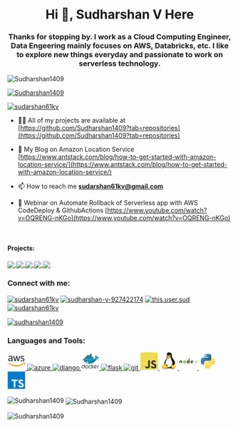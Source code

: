 <h1 align="center">Hi 👋, Sudharshan V Here</h1>
<h3 align="center">Thanks for stopping by. I work as a Cloud Computing Engineer, Data Engeering mainly focuses on AWS, Databricks, etc. I like to explore new things everyday and passionate to work on serverless technology.</h3>

<p align="left"> <img src="https://komarev.com/ghpvc/?username=Sudharshan1409&label=Profile%20Views&color=0e75b6&style=flat" alt="Sudharshan1409" /> </p>

<p align="left"> <a href="https://github.com/ryo-ma/github-profile-trophy"><img src="https://github-profile-trophy.vercel.app/?username=Sudharshan1409" alt="Sudharshan1409" /></a> </p>

<p align="left"> <a href="https://twitter.com/sudarshan61kv" target="blank"><img src="https://img.shields.io/twitter/follow/sudarshan61kv?logo=twitter&style=for-the-badge" alt="sudarshan61kv" /></a> </p>

- 👨‍💻 All of my projects are available at [https://github.com/Sudharshan1409?tab=repositories](https://github.com/Sudharshan1409?tab=repositories)

- 📝 My Blog on Amazon Location Service [https://www.antstack.com/blog/how-to-get-started-with-amazon-location-service/](https://www.antstack.com/blog/how-to-get-started-with-amazon-location-service/)

- 📫 How to reach me **sudarshan61kv@gmail.com**

- 📝 Webinar on Automate Rollback of Serverless app with AWS CodeDeploy & GithubActions [https://www.youtube.com/watch?v=OQRENG-nKGo](https://www.youtube.com/watch?v=OQRENG-nKGo)

<br />
<h4>Projects:</h4>

<a href="https://github.com/Sudharshan1409/Minesweeper.git">
  <img align="center" src="https://github-readme-stats.vercel.app/api/pin/?username=Sudharshan1409&repo=Minesweeper&title_color=ffffff&text_color=c9cacc&icon_color=2bbc8a&bg_color=1d1f21" />
</a>
<a href="https://github.com/Sudharshan1409/eclip-cli.git">
  <img align="center" src="https://github-readme-stats.vercel.app/api/pin/?username=Sudharshan1409&repo=Eclip-CLI&title_color=ffffff&text_color=c9cacc&icon_color=2bbc8a&bg_color=1d1f21" />
</a>
<a href="https://github.com/Sudharshan1409/Django-Chess.git">
  <img align="center" src="https://github-readme-stats.vercel.app/api/pin/?username=Sudharshan1409&repo=Django-Chess&title_color=ffffff&text_color=c9cacc&icon_color=2bbc8a&bg_color=1d1f21" />
</a>
<a href="https://github.com/Sudharshan1409/AWS-Location-Service">
  <img align="center" src="https://github-readme-stats.vercel.app/api/pin/?username=Sudharshan1409&repo=AWS-Location-Service&title_color=ffffff&text_color=c9cacc&icon_color=2bbc8a&bg_color=1d1f21" />
</a>
<a href="https://github.com/Sudharshan1409/OwnCloud.git">
  <img align="center" src="https://github-readme-stats.vercel.app/api/pin/?username=Sudharshan1409&repo=OwnCloud&title_color=ffffff&text_color=c9cacc&icon_color=2bbc8a&bg_color=1d1f21" />
</a>

<h3 align="left">Connect with me:</h3>
<p align="left">
<a href="https://twitter.com/sudarshan61kv" target="blank"><img align="center" src="https://raw.githubusercontent.com/rahuldkjain/github-profile-readme-generator/master/src/images/icons/Social/twitter.svg" alt="sudarshan61kv" height="30" width="40" /></a>
<a href="https://linkedin.com/in/sudharshan-v-927422174" target="blank"><img align="center" src="https://raw.githubusercontent.com/rahuldkjain/github-profile-readme-generator/master/src/images/icons/Social/linked-in-alt.svg" alt="sudharshan-v-927422174" height="30" width="40" /></a>
<a href="https://instagram.com/this.user.sud" target="blank"><img align="center" src="https://raw.githubusercontent.com/rahuldkjain/github-profile-readme-generator/master/src/images/icons/Social/instagram.svg" alt="this.user.sud" height="30" width="40" /></a>
<a href="https://www.hackerrank.com/sudarshan61kv" target="blank"><img align="center" src="https://raw.githubusercontent.com/rahuldkjain/github-profile-readme-generator/master/src/images/icons/Social/hackerrank.svg" alt="sudarshan61kv" height="30" width="40" /></a>
</p>
<a href="https://peerlist.io/sudharshan1409" target="blank"><img align="center" src="https://peerlist.io/favicon.ico" alt="sudharshan1409" height="30" width="40" /></a>
</p>

<h3 align="left">Languages and Tools:</h3>
<p align="left"> <a href="https://aws.amazon.com" target="_blank" rel="noreferrer"> <img src="https://raw.githubusercontent.com/devicons/devicon/master/icons/amazonwebservices/amazonwebservices-original-wordmark.svg" alt="aws" width="40" height="40"/> </a> <a href="https://azure.microsoft.com/en-in/" target="_blank" rel="noreferrer"> <img src="https://www.vectorlogo.zone/logos/microsoft_azure/microsoft_azure-icon.svg" alt="azure" width="40" height="40"/> </a> <a href="https://www.djangoproject.com/" target="_blank" rel="noreferrer"> <img src="https://cdn.worldvectorlogo.com/logos/django.svg" alt="django" width="40" height="40"/> </a> <a href="https://www.docker.com/" target="_blank" rel="noreferrer"> <img src="https://raw.githubusercontent.com/devicons/devicon/master/icons/docker/docker-original-wordmark.svg" alt="docker" width="40" height="40"/> </a> <a href="https://flask.palletsprojects.com/" target="_blank" rel="noreferrer"> <img src="https://www.vectorlogo.zone/logos/pocoo_flask/pocoo_flask-icon.svg" alt="flask" width="40" height="40"/> </a> <a href="https://git-scm.com/" target="_blank" rel="noreferrer"> <img src="https://www.vectorlogo.zone/logos/git-scm/git-scm-icon.svg" alt="git" width="40" height="40"/> </a> <a href="https://developer.mozilla.org/en-US/docs/Web/JavaScript" target="_blank" rel="noreferrer"> <img src="https://raw.githubusercontent.com/devicons/devicon/master/icons/javascript/javascript-original.svg" alt="javascript" width="40" height="40"/> </a> <a href="https://www.linux.org/" target="_blank" rel="noreferrer"> <img src="https://raw.githubusercontent.com/devicons/devicon/master/icons/linux/linux-original.svg" alt="linux" width="40" height="40"/> </a> <a href="https://nodejs.org" target="_blank" rel="noreferrer"> <img src="https://raw.githubusercontent.com/devicons/devicon/master/icons/nodejs/nodejs-original-wordmark.svg" alt="nodejs" width="40" height="40"/> </a> <a href="https://www.python.org" target="_blank" rel="noreferrer"> <img src="https://raw.githubusercontent.com/devicons/devicon/master/icons/python/python-original.svg" alt="python" width="40" height="40"/> </a> <a href="https://www.typescriptlang.org/" target="_blank" rel="noreferrer"> <img src="https://raw.githubusercontent.com/devicons/devicon/master/icons/typescript/typescript-original.svg" alt="typescript" width="40" height="40"/> </a> </p>

<p><img align="left" src="https://github-readme-stats.vercel.app/api/top-langs?username=Sudharshan1409&show_icons=true&locale=en&layout=compact" alt="Sudharshan1409" /></p>

<p>&nbsp;<img align="center" src="https://github-readme-stats.vercel.app/api?username=Sudharshan1409&show_icons=true&locale=en" alt="Sudharshan1409" /></p>

<p><img align="center" src="https://github-readme-streak-stats.herokuapp.com/?user=Sudharshan1409&" alt="Sudharshan1409" /></p>
